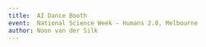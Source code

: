 ```yaml
---
title:  AI Dance Booth
event:  National Science Week - Humans 2.0, Melbourne
author: Noon van der Silk
---
```


